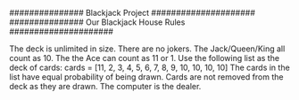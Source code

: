 ############### Blackjack Project #####################
############### Our Blackjack House Rules #####################

 The deck is unlimited in size. 
 There are no jokers. 
 The Jack/Queen/King all count as 10.
 The the Ace can count as 11 or 1.
 Use the following list as the deck of cards:
 cards = [11, 2, 3, 4, 5, 6, 7, 8, 9, 10, 10, 10, 10]
 The cards in the list have equal probability of being drawn.
 Cards are not removed from the deck as they are drawn.
 The computer is the dealer.
